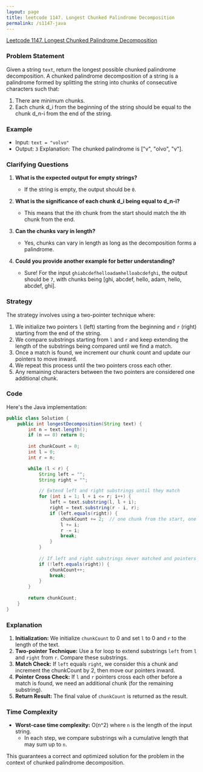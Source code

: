 ```yaml
---
layout: page
title: leetcode 1147. Longest Chunked Palindrome Decomposition
permalink: /s1147-java
---
```

[Leetcode 1147. Longest Chunked Palindrome Decomposition](https://algoadvance.github.io/algoadvance/l1147)
### Problem Statement

Given a string `text`, return the longest possible chunked palindrome decomposition. A chunked palindrome decomposition of a string is a palindrome formed by splitting the string into chunks of consecutive characters such that:

1. There are minimum chunks.
2. Each chunk d_i from the beginning of the string should be equal to the chunk d_n-i from the end of the string.

### Example
- Input: `text = "volvo"`
- Output: `3`
  Explanation: The chunked palindrome is ["v", "olvo", "v"].

### Clarifying Questions

1. **What is the expected output for empty strings?**
   - If the string is empty, the output should be `0`.

2. **What is the significance of each chunk d_i being equal to d_n-i?**
   - This means that the ith chunk from the start should match the ith chunk from the end.

3. **Can the chunks vary in length?**
   - Yes, chunks can vary in length as long as the decomposition forms a palindrome.

4. **Could you provide another example for better understanding?**
   - Sure! For the input `ghiabcdefhelloadamhelloabcdefghi`, the output should be `7`, with chunks being [ghi, abcdef, hello, adam, hello, abcdef, ghi].

### Strategy

The strategy involves using a two-pointer technique where:
1. We initialize two pointers `l` (left) starting from the beginning and `r` (right) starting from the end of the string.
2. We compare substrings starting from `l` and `r` and keep extending the length of the substrings being compared until we find a match.
3. Once a match is found, we increment our chunk count and update our pointers to move inward.
4. We repeat this process until the two pointers cross each other.
5. Any remaining characters between the two pointers are considered one additional chunk.

### Code

Here's the Java implementation:

```java
public class Solution {
    public int longestDecomposition(String text) {
        int n = text.length();
        if (n == 0) return 0;
        
        int chunkCount = 0;
        int l = 0;
        int r = n;

        while (l < r) {
            String left = "";
            String right = "";

            // Extend left and right substrings until they match
            for (int i = 1; l + i <= r; i++) {
                left = text.substring(l, l + i);
                right = text.substring(r - i, r);
                if (left.equals(right)) {
                    chunkCount += 2;  // one chunk from the start, one from the end
                    l += i;
                    r -= i;
                    break;
                }
            }
            
            // If left and right substrings never matched and pointers crossed
            if (!left.equals(right)) {
                chunkCount++;
                break;
            }
        }
        
        return chunkCount;
    }
}
```

### Explanation

1. **Initialization:** We initialize `chunkCount` to 0 and set `l` to 0 and `r` to the length of the text.
2. **Two-pointer Technique:** Use a for loop to extend substrings `left` from `l` and `right` from `r`. Compare these substrings.
3. **Match Check:** If `left` equals `right`, we consider this a chunk and increment the chunkCount by 2, then move our pointers inward.
4. **Pointer Cross Check:** If `l` and `r` pointers cross each other before a match is found, we need an additional chunk (for the remaining substring).
5. **Return Result:** The final value of `chunkCount` is returned as the result.

### Time Complexity

- **Worst-case time complexity:** O(n^2) where `n` is the length of the input string.
  - In each step, we compare substrings wih a cumulative length that may sum up to `n`.

This guarantees a correct and optimized solution for the problem in the context of chunked palindrome decomposition.